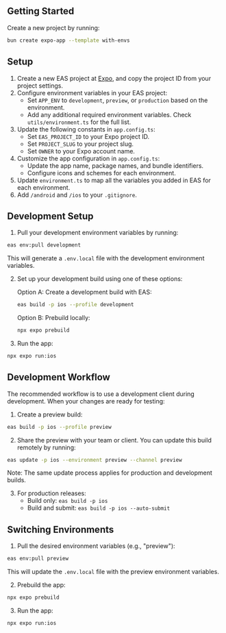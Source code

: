 ## Getting Started

Create a new project by running:

```bash
bun create expo-app --template with-envs
```

## Setup

1. Create a new EAS project at [Expo](https://expo.dev), and copy the project ID from your project settings.
2. Configure environment variables in your EAS project:
   - Set `APP_ENV` to `development`, `preview`, or `production` based on the environment.
   - Add any additional required environment variables. Check `utils/environment.ts` for the full list.
3. Update the following constants in `app.config.ts`:
   - Set `EAS_PROJECT_ID` to your Expo project ID.
   - Set `PROJECT_SLUG` to your project slug.
   - Set `OWNER` to your Expo account name.
4. Customize the app configuration in `app.config.ts`:
   - Update the app name, package names, and bundle identifiers.
   - Configure icons and schemes for each environment.
5. Update `environment.ts` to map all the variables you added in EAS for each environment.
6. Add `/android` and `/ios` to your `.gitignore`.

## Development Setup

1. Pull your development environment variables by running:

```bash
eas env:pull development
```

This will generate a `.env.local` file with the development environment variables.

2. Set up your development build using one of these options:

   Option A: Create a development build with EAS:

   ```bash
   eas build -p ios --profile development
   ```

   Option B: Prebuild locally:

   ```bash
   npx expo prebuild
   ```

3. Run the app:

```bash
npx expo run:ios
```

## Development Workflow

The recommended workflow is to use a development client during development. When your changes are ready for testing:

1. Create a preview build:

```bash
eas build -p ios --profile preview
```

2. Share the preview with your team or client. You can update this build remotely by running:

```bash
eas update -p ios --environment preview --channel preview
```

Note: The same update process applies for production and development builds.

3. For production releases:
   - Build only: `eas build -p ios`
   - Build and submit: `eas build -p ios --auto-submit`

## Switching Environments

1. Pull the desired environment variables (e.g., "preview"):

```bash
eas env:pull preview
```

This will update the `.env.local` file with the preview environment variables.

2. Prebuild the app:

```bash
npx expo prebuild
```

3. Run the app:

```bash
npx expo run:ios
```
